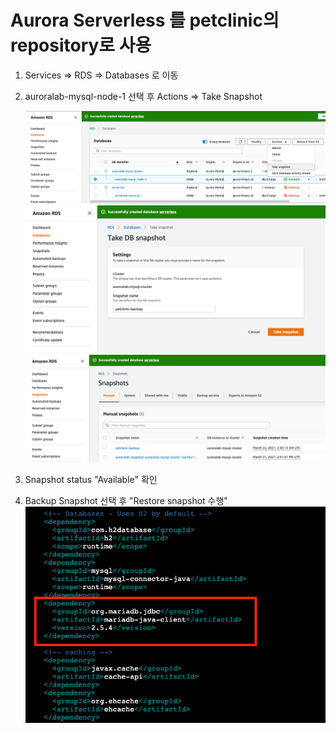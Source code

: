 # Aurora Serverless 를 petclinic의 repository로 사용

1. Services => RDS => Databases 로 이동

2. auroralab-mysql-node-1 선택 후 Actions => Take Snapshot

   <kbd> ![GitHub Logo](images/21.png) </kbd>
   <kbd> ![GitHub Logo](images/22.png) </kbd>
   <kbd> ![GitHub Logo](images/23.png) </kbd>

3. Snapshot status "Available" 확인

4. Backup Snapshot 선택 후 "Restore snapshot 수행"
   <kbd> ![GitHub Logo](images/24.png) </kbd>
